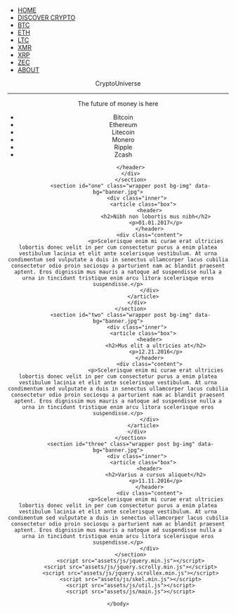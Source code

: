 <!DOCTYPE HTML>
<html>
	<head>
		<title>CryptoUniverse</title>
		<meta charset="utf-8" />
		<meta name="viewport" content="width=device-width, initial-scale=1" />
		<link rel="stylesheet" href="assets/css/main.css" />
		<link rel="shortcut icon" href="favicon.ico" />
	</head>
	<body>
		<link rel="stylesheet" href="https://fonts.googleapis.com/css?family=Play" >
		<div id="topnav">
		<ul>
  			<li><a class="active" href="#home">HOME</a></li>
  			<li><a href="discovercrypto.html">DISCOVER CRYPTO</a></li>
			<li><a href="btc.html">BTC</a></li>
			<li><a href="eth.html">ETH</a></li>
			<li><a href="ltc.html">LTC</a></li>
			<li><a href="xmr.html">XMR</a></li>
			<li><a href="xrp.html">XRP</a></li>
			<li><a href="zec.html">ZEC</a></li>
			<li><a href="about.html">ABOUT</a></li>
		</ul>
		</div>
			<section id="banner" class="bg-img" data-bg="banner.jpg">
				<div class="inner">
					<header>
						<p>CryptoUniverse</p>
						<hr>
						<p>The future of money is here</p>
						<div id="coin1">
  						<div class="side-a"></div>
  						<div class="side-b"></div></a>
						</div>
						<div id="coin2">
						<div class="side-a"></div>
						<div class="side-b"></div>
						</div>
						<div id="coin3">
						<div class="side-a"></div>
						<div class="side-b"></div>
						</div>
						<div id="coin4">
						<div class="side-a"></div>
						<div class="side-b"></div>
						</div>
						<div id="coin5">
						<div class="side-a"></div>
						<div class="side-b"></div>
						</div>
						<div id="coin6">
						<div class="side-a"></div>
						<div class="side-b"></div>
						</div>
						<div id="meniu">
							<ul>
								<li>Bitcoin</li>
								<li>Ethereum</li>
								<li>Litecoin</li>
								<li>Monero</li>
								<li>Ripple</li>
								<li>Zcash</li>
							</ul>
						</div>



			</header>
			</div>
			</section>
			<section id="one" class="wrapper post bg-img" data-bg="banner.jpg">
				<div class="inner">
					<article class="box">
						<header>
							<h2>Nibh non lobortis mus nibh</h2>
							<p>01.01.2017</p>
						</header>
						<div class="content">
							<p>Scelerisque enim mi curae erat ultricies lobortis donec velit in per cum consectetur purus a enim platea vestibulum lacinia et elit ante scelerisque vestibulum. At urna condimentum sed vulputate a duis in senectus ullamcorper lacus cubilia consectetur odio proin sociosqu a parturient nam ac blandit praesent aptent. Eros dignissim mus mauris a natoque ad suspendisse nulla a urna in tincidunt tristique enim arcu litora scelerisque eros suspendisse.</p>
						</div>
					</article>
				</div>
			</section>
			<section id="two" class="wrapper post bg-img" data-bg="banner.jpg">
				<div class="inner">
					<article class="box">
						<header>
							<h2>Mus elit a ultricies at</h2>
							<p>12.21.2016</p>
						</header>
						<div class="content">
							<p>Scelerisque enim mi curae erat ultricies lobortis donec velit in per cum consectetur purus a enim platea vestibulum lacinia et elit ante scelerisque vestibulum. At urna condimentum sed vulputate a duis in senectus ullamcorper lacus cubilia consectetur odio proin sociosqu a parturient nam ac blandit praesent aptent. Eros dignissim mus mauris a natoque ad suspendisse nulla a urna in tincidunt tristique enim arcu litora scelerisque eros suspendisse.</p>
						</div>
					</article>
				</div>
			</section>
			<section id="three" class="wrapper post bg-img" data-bg="banner.jpg">
				<div class="inner">
					<article class="box">
						<header>
							<h2>Varius a cursus aliquet</h2>
							<p>11.11.2016</p>
						</header>
						<div class="content">
							<p>Scelerisque enim mi curae erat ultricies lobortis donec velit in per cum consectetur purus a enim platea vestibulum lacinia et elit ante scelerisque vestibulum. At urna condimentum sed vulputate a duis in senectus ullamcorper lacus cubilia consectetur odio proin sociosqu a parturient nam ac blandit praesent aptent. Eros dignissim mus mauris a natoque ad suspendisse nulla a urna in tincidunt tristique enim arcu litora scelerisque eros suspendisse.</p>
						</div>
			</section>
			<script src="assets/js/jquery.min.js"></script>
			<script src="assets/js/jquery.scrolly.min.js"></script>
			<script src="assets/js/jquery.scrollex.min.js"></script>
			<script src="assets/js/skel.min.js"></script>
			<script src="assets/js/util.js"></script>
			<script src="assets/js/main.js"></script>

	</body>
</html>

